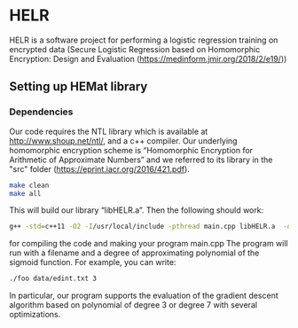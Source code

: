 # HELR

HELR is a software project for performing a logistic regression training on encrypted data (Secure Logistic Regression based on Homomorphic Encryption: Design and Evaluation (https://medinform.jmir.org/2018/2/e19/))

## Setting up HEMat library 

### Dependencies

Our code requires the NTL library which is available at http://www.shoup.net/ntl/, and a c++ compiler. 
Our underlying homomorphic encryption scheme is “Homomorphic Encryption for Arithmetic of Approximate Numbers” 
and we referred to its library in the "src" folder (https://eprint.iacr.org/2016/421.pdf).

```sh
make clean
make all
```

This will build our library “libHELR.a”. Then the following should work:

```sh
g++ -std=c++11 -O2 -I/usr/local/include -pthread main.cpp libHELR.a  -o foo -L/usr/local/lib -lntl -lgmp -lm
```

for compiling the code and making your program main.cpp
The program will run with a filename and a degree of approximating polynomial of the sigmoid function.
For example, you can write:

```sh
./foo data/edint.txt 3 
```

In particular, our program supports the evaluation of the gradient descent algorithm based on polynomial of degree 3 or degree 7 with several optimizations.
